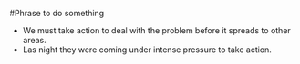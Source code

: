 #Phrase
to do something

- We must take action to deal with the problem before it spreads to other areas.
- Las night they were coming under intense pressure to take action.


